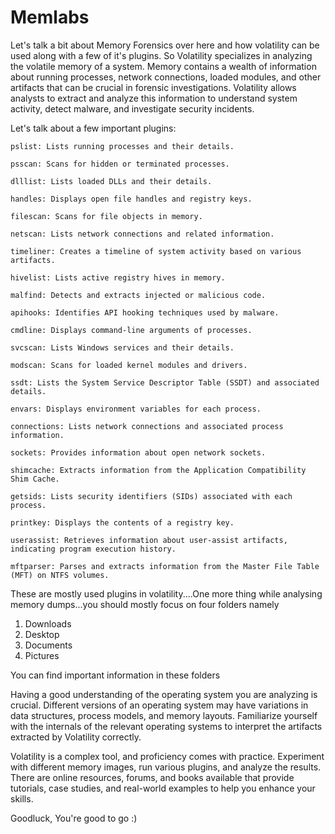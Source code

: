 # Memlabs

Let's talk a bit about Memory Forensics over here and how volatility can be used along with a few of it's plugins.
So Volatility specializes in analyzing the volatile memory of a system. Memory contains a wealth of information about running processes, network connections, loaded modules, and other artifacts that can be crucial in forensic investigations. Volatility allows analysts to extract and analyze this information to understand system activity, detect malware, and investigate security incidents.

Let's talk about a few important plugins:

```
pslist: Lists running processes and their details.

psscan: Scans for hidden or terminated processes.

dlllist: Lists loaded DLLs and their details.

handles: Displays open file handles and registry keys.

filescan: Scans for file objects in memory.

netscan: Lists network connections and related information.

timeliner: Creates a timeline of system activity based on various artifacts.

hivelist: Lists active registry hives in memory.

malfind: Detects and extracts injected or malicious code.

apihooks: Identifies API hooking techniques used by malware.

cmdline: Displays command-line arguments of processes.

svcscan: Lists Windows services and their details.

modscan: Scans for loaded kernel modules and drivers.

ssdt: Lists the System Service Descriptor Table (SSDT) and associated details.

envars: Displays environment variables for each process.

connections: Lists network connections and associated process information.

sockets: Provides information about open network sockets.

shimcache: Extracts information from the Application Compatibility Shim Cache.

getsids: Lists security identifiers (SIDs) associated with each process.

printkey: Displays the contents of a registry key.

userassist: Retrieves information about user-assist artifacts, indicating program execution history.

mftparser: Parses and extracts information from the Master File Table (MFT) on NTFS volumes.
```

These are mostly used plugins in volatility....One more thing while analysing memory dumps...you should mostly focus on four folders namely

1. Downloads
2. Desktop
3. Documents
4. Pictures

You can find important information in these folders

Having a good understanding of the operating system you are analyzing is crucial. Different versions of an operating system may have variations in data structures, process models, and memory layouts. Familiarize yourself with the internals of the relevant operating systems to interpret the artifacts extracted by Volatility correctly.

Volatility is a complex tool, and proficiency comes with practice. Experiment with different memory images, run various plugins, and analyze the results. There are online resources, forums, and books available that provide tutorials, case studies, and real-world examples to help you enhance your skills.

Goodluck, You're good to go :)
